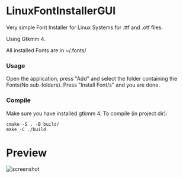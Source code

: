 # LinuxFontInstallerGUI
Very simple Font Installer for Linux Systems for .ttf and .otf files.

Using Gtkmm 4.

All installed Fonts are in ~/.fonts/

### Usage
Open the application, press "Add" and select the folder containing the Fonts(No sub-folders).
Press "Install Font/s" and you are done.

### Compile
Make sure you have installed gtkmm 4.
To compile (in project dir):
```
cmake -S . -B build/
make -C ./build
```
# Preview
![screenshot](https://github.com/Banner244/LinuxFontInstallerGUI/blob/main/screens/usage.gif)
